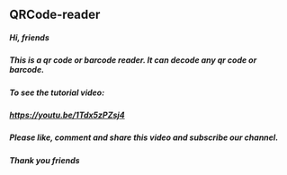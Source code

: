## QRCode-reader
##### Hi, friends
##### This is a qr code or barcode reader. It can decode any qr code or barcode.
##### To see the tutorial video:
##### https://youtu.be/1Tdx5zPZsj4
##### Please like, comment and share this video and subscribe our channel.
##### Thank you friends
